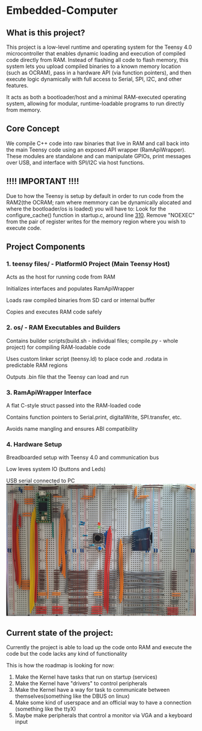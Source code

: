 # Embedded-Computer
## What is this project?

This project is a low-level runtime and operating system for the Teensy 4.0 microcontroller that enables dynamic loading and execution of compiled code directly from RAM. Instead of flashing all code to flash memory, this system lets you upload compiled binaries to a known memory location (such as OCRAM), pass in a hardware API (via function pointers), and then execute logic dynamically with full access to Serial, SPI, I2C, and other features.

It acts as both a bootloader/host and a minimal RAM-executed operating system, allowing for modular, runtime-loadable programs to run directly from memory.

## Core Concept

We compile C++ code into raw binaries that live in RAM and call back into the main Teensy code using an exposed API wrapper (RamApiWrapper). These modules are standalone and can manipulate GPIOs, print messages over USB, and interface with SPI/I2C via host functions.

## !!!! IMPORTANT !!!!
Due to how the Teensy is setup by default in order to run code from the RAM2(the OCRAM; ram where memmory can be dynamically alocated and where the bootloader/os is loaded) you will have to:
Look for the configure_cache() function in startup.c, around line [310](https://github.com/PaulStoffregen/cores/blob/601e8014b32621cbf03f3d52c98a674648d1fce0/teensy4/startup.c#L310).
Remove "NOEXEC" from the pair of register writes for the memory region where you wish to execute code.

## Project Components

### 1. teensy files/ - PlatformIO Project (Main Teensy Host)

Acts as the host for running code from RAM

Initializes interfaces and populates RamApiWrapper

Loads raw compiled binaries from SD card or internal buffer

Copies and executes RAM code safely

### 2. os/ - RAM Executables and Builders

Contains builder scripts(build.sh - individual files; compile.py - whole project) for compiling RAM-loadable code

Uses custom linker script (teensy.ld) to place code and .rodata in predictable RAM regions

Outputs .bin file that the Teensy can load and run

### 3. RamApiWrapper Interface

A flat C-style struct passed into the RAM-loaded code

Contains function pointers to Serial.print, digitalWrite, SPI.transfer, etc.

Avoids name mangling and ensures ABI compatibility

### 4. Hardware Setup

Breadboarded setup with Teensy 4.0 and communication bus

Low leves system  IO (buttons and Leds)

USB serial connected to PC 
![Image of the breadboard](https://github.com/Paco2006/Embedded-Computer/blob/main/images/Breadboard.jpg)


## Current state of the project:
Currently the project is able to load up the code onto RAM and execute the code but the code lacks any kind of functionality

This is how the roadmap is looking for now:



1. Make the Kernel have tasks that run on startup (services)
2. Make the Kernel have "drivers" to control peripherals
3. Make the Kernel have a way for task to communicate between themselves(something like the DBUS on linux)
4. Make some kind of userspace and an official way to have a connection (something like the ttyX)
5. Maybe make peripherals that control a monitor via VGA and a keyboard input
